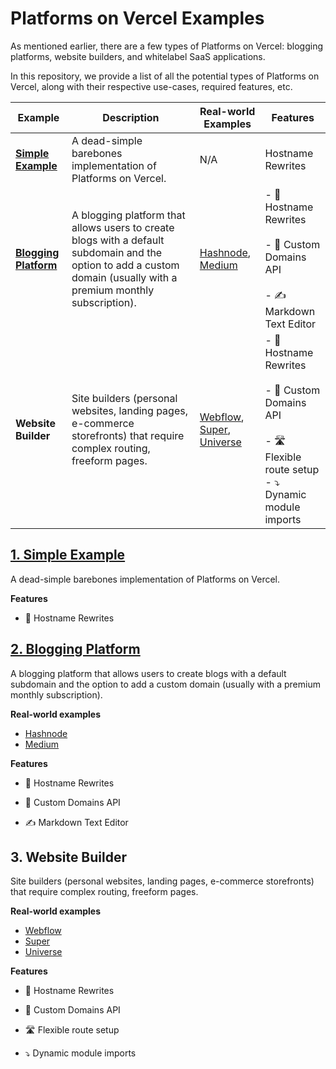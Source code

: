 # Platforms on Vercel Examples

As mentioned earlier, there are a few types of Platforms on Vercel: blogging platforms, website builders, and whitelabel SaaS applications.

In this repository, we provide a list of all the potential types of Platforms on Vercel, along with their respective use-cases, required features, etc.

| Example                                      | Description                                                  | Real-world Examples                                          | Features                                                     |
| -------------------------------------------- | ------------------------------------------------------------ | ------------------------------------------------------------ | ------------------------------------------------------------ |
| **[Simple Example](./simple-example)**       | A dead-simple barebones implementation of Platforms on Vercel. | N/A                                                          | Hostname Rewrites                                            |
| **[Blogging Platform](./blogging-platform)** | A blogging platform that allows users to create blogs with a default subdomain and the option to add a custom domain (usually with a premium monthly subscription). | [Hashnode](https://hashnode.com/),  [Medium](https://medium.com/) | - 🔀 Hostname Rewrites<br/><br/>- 📍 Custom Domains API<br/><br/>- ✍️ Markdown Text Editor |
| **Website Builder**                          | Site builders (personal websites, landing pages, e-commerce storefronts) that require complex routing, freeform pages. | [Webflow](https://webflow.com/), [Super](https://super.so/), [Universe](https://onuniverse.com/) | - 🔀 Hostname Rewrites<br/><br/>- 📍 Custom Domains API<br/><br/>- 🛣 Flexible route setup<br/>- ⤵️ Dynamic module imports |

## [1. Simple Example](./simple-example)

A dead-simple barebones implementation of Platforms on Vercel. 

**Features**

- 🔀 Hostname Rewrites

## [2. Blogging Platform](./blogging-platform) 

A blogging platform that allows users to create blogs with a default subdomain and the option to add a custom domain (usually with a premium monthly subscription).

**Real-world examples**

- [Hashnode](https://hashnode.com/)
- [Medium](https://medium.com/)

**Features**

- 🔀 Hostname Rewrites

- 📍 Custom Domains API

- ✍️ Markdown Text Editor

## 3. Website Builder

Site builders (personal websites, landing pages, e-commerce storefronts) that require complex routing, freeform pages.

**Real-world examples**

- [Webflow](https://webflow.com/)
- [Super](https://super.so/)
- [Universe](https://onuniverse.com/)

**Features**

- 🔀 Hostname Rewrites

- 📍 Custom Domains API

- 🛣 Flexible route setup
- ⤵️ Dynamic module imports

